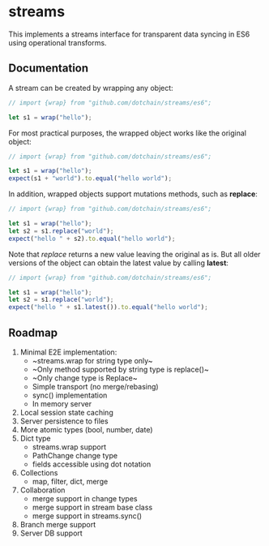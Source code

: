 # streams

This implements a streams interface for transparent data syncing in ES6 using operational transforms.

## Documentation

A stream can be created by wrapping any object:

```js
// import {wrap} from "github.com/dotchain/streams/es6";

let s1 = wrap("hello");
```

For most practical purposes, the wrapped object works like the original object:

```js
// import {wrap} from "github.com/dotchain/streams/es6";

let s1 = wrap("hello");
expect(s1 + "world").to.equal("hello world");
```

In addition, wrapped objects support mutations methods, such as **replace**:

```js
// import {wrap} from "github.com/dotchain/streams/es6";

let s1 = wrap("hello");
let s2 = s1.replace("world");
expect("hello " + s2).to.equal("hello world");
```

Note that *replace* returns a new value leaving the original as is.
But all older versions of the object can obtain the latest value by
calling **latest**:

```js
// import {wrap} from "github.com/dotchain/streams/es6";

let s1 = wrap("hello");
let s2 = s1.replace("world");
expect("hello " + s1.latest()).to.equal("hello world");
```

## Roadmap

1. Minimal E2E implementation:
    - ~streams.wrap for string type only~
    - ~Only method supported by string type is replace()~
    - ~Only change type is Replace~
    - Simple transport (no merge/rebasing)
    - sync() implementation
    - In memory server
2. Local session state caching
3. Server persistence to files
4. More atomic types (bool, number, date)
5. Dict type
    - streams.wrap support
    - PathChange change type
    - fields accessible using dot notation
7. Collections
    - map, filter, dict, merge
6. Collaboration
    - merge support in change types
    - merge support in stream base class
    - merge support in streams.sync()
7. Branch merge support
8. Server DB support


